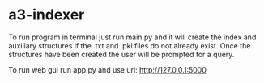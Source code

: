 # a3-indexer

To run program in terminal just run main.py and it will create the index and auxiliary structures if the .txt and .pkl files do not already exist.
Once the structures have been created the user will be prompted for a query.

To run web gui run app.py and use url: http://127.0.0.1:5000
